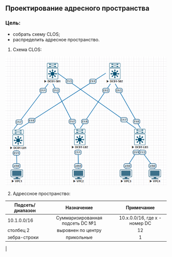 ## **Проектирование адресного пространства**

### **Цель:**

  * cобрать схему CLOS;
  * распределить адресное пространство.


1. Схема CLOS:

![hw1_img1](HW1_CLOS.png)

2. Адрессное пространство:

| Подсеть/диапазон |               Назначение             |            Примечание             |
| -----------------|:------------------------------------:| :--------------------------------:|
| 10.1.0.0/16      | Суммаризированная подсеть DC №1      |  10.x.0.0/16, где x - номер DC    |
| столбец 2        | выровнен по центру                   |                                12 |
| зебра-строки     | прикольные                           |                                 1 |
|